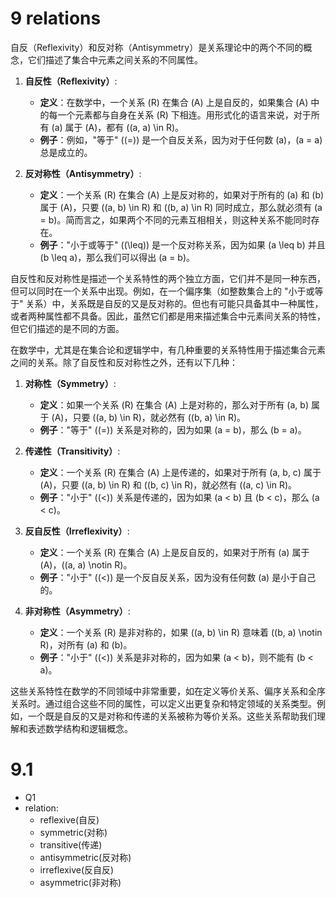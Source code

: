 # 9 relations

自反（Reflexivity）和反对称（Antisymmetry）是关系理论中的两个不同的概念，它们描述了集合中元素之间关系的不同属性。

1. **自反性（Reflexivity）**:
   - **定义**：在数学中，一个关系 \(R\) 在集合 \(A\) 上是自反的，如果集合 \(A\) 中的每一个元素都与自身在关系 \(R\) 下相连。用形式化的语言来说，对于所有 \(a\) 属于 \(A\)，都有 \((a, a) \in R\)。
   - **例子**：例如，"等于" (\(=\)) 是一个自反关系，因为对于任何数 \(a\)，\(a = a\) 总是成立的。

2. **反对称性（Antisymmetry）**:
   - **定义**：一个关系 \(R\) 在集合 \(A\) 上是反对称的，如果对于所有的 \(a\) 和 \(b\) 属于 \(A\)，只要 \((a, b) \in R\) 和 \((b, a) \in R\) 同时成立，那么就必须有 \(a = b\)。简而言之，如果两个不同的元素互相相关，则这种关系不能同时存在。
   - **例子**："小于或等于" (\(\leq\)) 是一个反对称关系，因为如果 \(a \leq b\) 并且 \(b \leq a\)，那么我们可以得出 \(a = b\)。

自反性和反对称性是描述一个关系特性的两个独立方面，它们并不是同一种东西，但可以同时在一个关系中出现。例如，在一个偏序集（如整数集合上的 "小于或等于" 关系）中，关系既是自反的又是反对称的。但也有可能只具备其中一种属性，或者两种属性都不具备。因此，虽然它们都是用来描述集合中元素间关系的特性，但它们描述的是不同的方面。

在数学中，尤其是在集合论和逻辑学中，有几种重要的关系特性用于描述集合元素之间的关系。除了自反性和反对称性之外，还有以下几种：

1. **对称性（Symmetry）**:
   - **定义**：如果一个关系 \(R\) 在集合 \(A\) 上是对称的，那么对于所有 \(a, b\) 属于 \(A\)，只要 \((a, b) \in R\)，就必然有 \((b, a) \in R\)。
   - **例子**："等于" (\(=\)) 关系是对称的，因为如果 \(a = b\)，那么 \(b = a\)。

2. **传递性（Transitivity）**:
   - **定义**：一个关系 \(R\) 在集合 \(A\) 上是传递的，如果对于所有 \(a, b, c\) 属于 \(A\)，只要 \((a, b) \in R\) 和 \((b, c) \in R\)，就必然有 \((a, c) \in R\)。
   - **例子**："小于" (\(<\)) 关系是传递的，因为如果 \(a < b\) 且 \(b < c\)，那么 \(a < c\)。

3. **反自反性（Irreflexivity）**:
   - **定义**：一个关系 \(R\) 在集合 \(A\) 上是反自反的，如果对于所有 \(a\) 属于 \(A\)，\((a, a) \notin R\)。
   - **例子**："小于" (\(<\)) 是一个反自反关系，因为没有任何数 \(a\) 是小于自己的。

4. **非对称性（Asymmetry）**:
   - **定义**：一个关系 \(R\) 是非对称的，如果 \((a, b) \in R\) 意味着 \((b, a) \notin R\)，对所有 \(a\) 和 \(b\)。
   - **例子**："小于" (\(<\)) 关系是非对称的，因为如果 \(a < b\)，则不能有 \(b < a\)。

这些关系特性在数学的不同领域中非常重要，如在定义等价关系、偏序关系和全序关系时。通过组合这些不同的属性，可以定义出更复杂和特定领域的关系类型。例如，一个既是自反的又是对称和传递的关系被称为等价关系。这些关系帮助我们理解和表述数学结构和逻辑概念。

# 9.1

- Q1
- relation:
  - reflexive(自反)
  - symmetric(对称)
  - transitive(传递)
  - antisymmetric(反对称)
  - irreflexive(反自反)
  - asymmetric(非对称)

